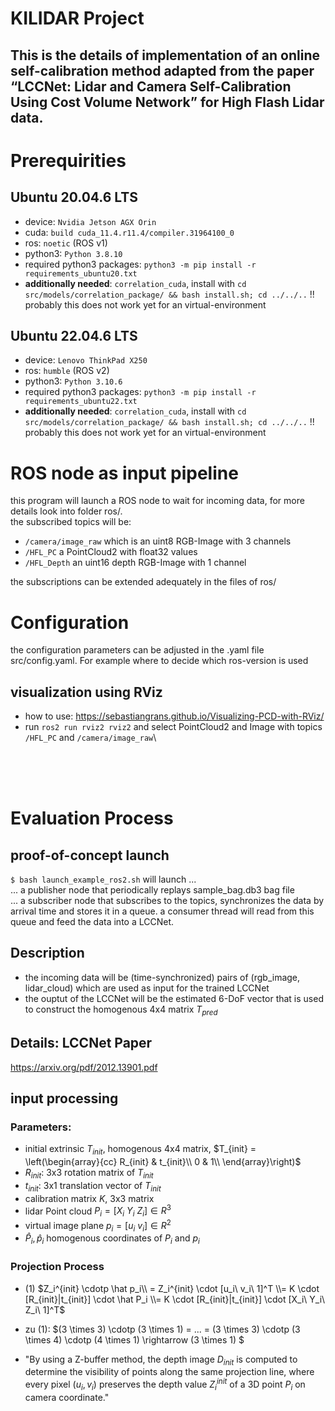 
# KILIDAR Project

## This is the details of implementation of an online self-calibration method adapted from the paper “LCCNet: Lidar and Camera Self-Calibration Using Cost Volume Network” for High Flash Lidar data.

# Prerequirities

## Ubuntu 20.04.6 LTS
- device: `Nvidia Jetson AGX Orin`
- cuda: `build cuda_11.4.r11.4/compiler.31964100_0`
- ros: `noetic` (ROS v1)
- python3: `Python 3.8.10`
- required python3 packages: `python3 -m pip install -r requirements_ubuntu20.txt`
- **additionally needed**: `correlation_cuda`, install with `cd src/models/correlation_package/ && bash install.sh; cd ../../..` !! probably this does not work yet for an virtual-environment

## Ubuntu 22.04.6 LTS
- device: `Lenovo ThinkPad X250`
- ros: `humble` (ROS v2)
- python3: `Python 3.10.6`
- required python3 packages: `python3 -m pip install -r requirements_ubuntu22.txt`
- **additionally needed**: `correlation_cuda`, install with `cd src/models/correlation_package/ && bash install.sh; cd ../../..` !! probably this does not work yet for an virtual-environment

# ROS node as input pipeline
this program will launch a ROS node to wait for incoming data, for more details look into folder <a hreaf="ros/">ros/</a>.<br>
the subscribed topics will be:<br>
- `/camera/image_raw` which is an uint8 RGB-Image with 3 channels
- `/HFL_PC` a PointCloud2 with float32 values
- `/HFL_Depth` an uint16 depth RGB-Image with 1 channel

the subscriptions can be extended adequately in the files of  <a hreaf="ros/">ros/</a>  

# Configuration
the configuration parameters can be adjusted in the .yaml file <a hreaf="src/config.yaml">src/config.yaml</a>. For example where to decide which ros-version is used

## visualization using RViz
- how to use: https://sebastiangrans.github.io/Visualizing-PCD-with-RViz/
- run `ros2 run rviz2 rviz2` and select PointCloud2 and Image with topics `/HFL_PC` and `/camera/image_raw`\

<br>
<br>
<br>

# Evaluation Process

## proof-of-concept launch
``$ bash launch_example_ros2.sh`` will launch ... \
... a publisher node that periodically replays sample_bag.db3 bag file \
... a subscriber node that subscribes to the topics, synchronizes the data by arrival time and stores it in a queue. a consumer thread will read from this queue and feed the data into a LCCNet.

## Description
- the incoming data will be (time-synchronized) pairs of (rgb_image, lidar_cloud) which are used as input for the trained LCCNet
- the ouptut of the LCCNet will be the estimated 6-DoF vector that is used to construct the homogenous 4x4 matrix $T_{pred}$

## Details: LCCNet Paper
https://arxiv.org/pdf/2012.13901.pdf

## input processing

### Parameters:
- initial extrinsic $T_{init}$, homogenous 4x4 matrix, $T_{init} = 
\left(\begin{array}{cc} 
R_{init} & t_{init}\\
0 & 1\\
\end{array}\right)$
- $R_{init}$: 3x3 rotation matrix of $T_{init}$
- $t_{init}$: 3x1 translation vector of $T_{init}$
- calibration matrix $K$, 3x3 matrix
- lidar Point cloud $P_i = [X_i\ Y_i\ Z_i] \in R^3$
- virtual image plane $p_i = [u_i\ v_i] \in R^2$
- $\hat P_i, \hat p_i$ homogenous coordinates of $P_i$ and $p_i$

### Projection Process

- (1) $Z_i^{init} \cdotp \hat p_i\\ = Z_i^{init} \cdot [u_i\ v_i\ 1]^T \\= K \cdot [R_{init}|t_{init}] \cdot \hat P_i \\= K \cdot [R_{init}|t_{init}] \cdot [X_i\ Y_i\ Z_i\ 1]^T$

- zu (1): $(3 \times 3) \cdotp (3 \times 1) = ... = (3 \times 3) \cdotp (3 \times 4) \cdotp (4 \times 1) \rightarrow (3 \times 1) $

- "By using a Z-buffer method, the depth image $D_{init}$ is computed to determine the visibility of points along the same projection line, where every pixel ($u_i, v_i$) preserves the depth value $Z_i^{init}$ of a 3D point $P_i$ on camera coordinate."
